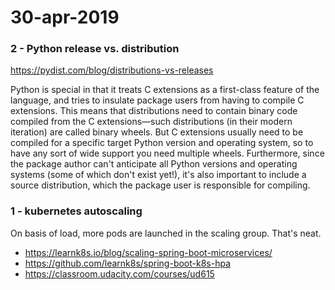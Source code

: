 # 30-apr-2019

### 2 - Python release vs. distribution

https://pydist.com/blog/distributions-vs-releases

Python is special in that it treats C extensions as a first-class feature of the language, and tries to insulate package users from having to compile C extensions. This means that distributions need to contain binary code compiled from the C extensions—such distributions (in their modern iteration) are called binary wheels. But C extensions usually need to be compiled for a specific target Python version and operating system, so to have any sort of wide support you need multiple wheels. Furthermore, since the package author can't anticipate all Python versions and operating systems (some of which don't exist yet!), it's also important to include a source distribution, which the package user is responsible for compiling.

### 1 - kubernetes autoscaling

On basis of load, more pods are launched in the scaling group. That's neat.

- https://learnk8s.io/blog/scaling-spring-boot-microservices/
- https://github.com/learnk8s/spring-boot-k8s-hpa
- https://classroom.udacity.com/courses/ud615
